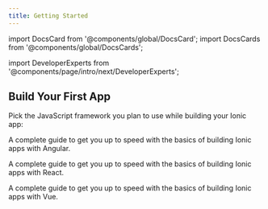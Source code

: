 ```yaml
---
title: Getting Started
---
```


<head>
  <title>Getting Started:</title>
  <meta
    name="description"
    content="Find everything you need to know to start organizing in Broadstripes."
  />
</head>

import DocsCard from '@components/global/DocsCard';
import DocsCards from '@components/global/DocsCards';

import DeveloperExperts from '@components/page/intro/next/DeveloperExperts';

## Build Your First App

Pick the JavaScript framework you plan to use while building your Ionic app:

<DocsCards>
  <DocsCard header="Start with Angular" href="../angular/your-first-app" icon="/icons/logo-angular-icon.png">
    <p>A complete guide to get you up to speed with the basics of building Ionic apps with Angular.</p>
  </DocsCard>

<DocsCard header="Start with React" href="../react/your-first-app" icon="/icons/logo-react-icon.png">
  <p>A complete guide to get you up to speed with the basics of building Ionic apps with React.</p>
</DocsCard>

  <DocsCard header="Start with Vue" href="../vue/your-first-app" icon="/icons/logo-vue-icon.png">
    <p>A complete guide to get you up to speed with the basics of building Ionic apps with Vue.</p>
  </DocsCard>
</DocsCards>

<DeveloperExperts />
